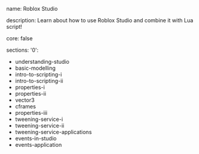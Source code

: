 name: Roblox Studio

description: Learn about how to use Roblox Studio and combine it with Lua script!

core: false

sections: 
    '0': 
- understanding-studio
- basic-modelling
- intro-to-scripting-i
- intro-to-scripting-ii
- properties-i
- properties-ii
- vector3
- cframes
- properties-iii
- tweening-service-i
- tweening-service-ii
- tweening-service-applications
- events-in-studio
- events-application

